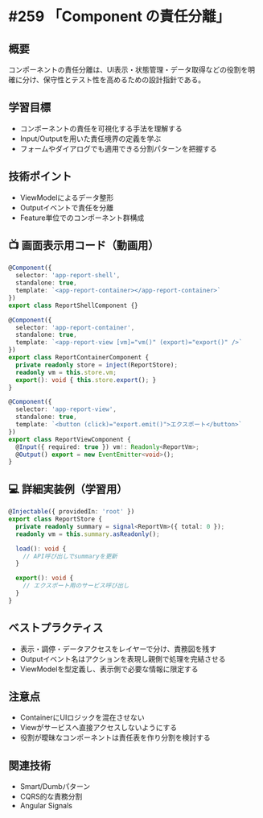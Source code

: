 # #259 「Component の責任分離」

## 概要
コンポーネントの責任分離は、UI表示・状態管理・データ取得などの役割を明確に分け、保守性とテスト性を高めるための設計指針である。

## 学習目標
- コンポーネントの責任を可視化する手法を理解する
- Input/Outputを用いた責任境界の定義を学ぶ
- フォームやダイアログでも適用できる分割パターンを把握する

## 技術ポイント
- ViewModelによるデータ整形
- Outputイベントで責任を分離
- Feature単位でのコンポーネント群構成

## 📺 画面表示用コード（動画用）
```typescript
@Component({
  selector: 'app-report-shell',
  standalone: true,
  template: `<app-report-container></app-report-container>`
})
export class ReportShellComponent {}
```

```typescript
@Component({
  selector: 'app-report-container',
  standalone: true,
  template: `<app-report-view [vm]="vm()" (export)="export()" />`
})
export class ReportContainerComponent {
  private readonly store = inject(ReportStore);
  readonly vm = this.store.vm;
  export(): void { this.store.export(); }
}
```

```typescript
@Component({
  selector: 'app-report-view',
  standalone: true,
  template: `<button (click)="export.emit()">エクスポート</button>`
})
export class ReportViewComponent {
  @Input({ required: true }) vm!: Readonly<ReportVm>;
  @Output() export = new EventEmitter<void>();
}
```

## 💻 詳細実装例（学習用）
```typescript
@Injectable({ providedIn: 'root' })
export class ReportStore {
  private readonly summary = signal<ReportVm>({ total: 0 });
  readonly vm = this.summary.asReadonly();

  load(): void {
    // API呼び出しでsummaryを更新
  }

  export(): void {
    // エクスポート用のサービス呼び出し
  }
}
```

## ベストプラクティス
- 表示・調停・データアクセスをレイヤーで分け、責務図を残す
- Outputイベント名はアクションを表現し親側で処理を完結させる
- ViewModelを型定義し、表示側で必要な情報に限定する

## 注意点
- ContainerにUIロジックを混在させない
- Viewがサービスへ直接アクセスしないようにする
- 役割が曖昧なコンポーネントは責任表を作り分割を検討する

## 関連技術
- Smart/Dumbパターン
- CQRS的な責務分割
- Angular Signals
